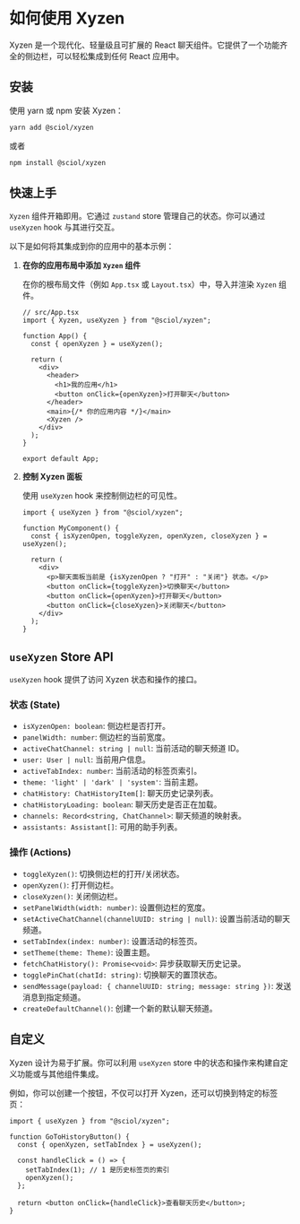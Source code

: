 # 如何使用 Xyzen

Xyzen 是一个现代化、轻量级且可扩展的 React 聊天组件。它提供了一个功能齐全的侧边栏，可以轻松集成到任何 React 应用中。

## 安装

使用 yarn 或 npm 安装 Xyzen：

```bash
yarn add @sciol/xyzen
```

或者

```bash
npm install @sciol/xyzen
```

## 快速上手

`Xyzen` 组件开箱即用。它通过 `zustand` store 管理自己的状态。你可以通过 `useXyzen` hook 与其进行交互。

以下是如何将其集成到你的应用中的基本示例：

1.  **在你的应用布局中添加 `Xyzen` 组件**

    在你的根布局文件（例如 `App.tsx` 或 `Layout.tsx`）中，导入并渲染 `Xyzen` 组件。

    ```tsx
    // src/App.tsx
    import { Xyzen, useXyzen } from "@sciol/xyzen";

    function App() {
      const { openXyzen } = useXyzen();

      return (
        <div>
          <header>
            <h1>我的应用</h1>
            <button onClick={openXyzen}>打开聊天</button>
          </header>
          <main>{/* 你的应用内容 */}</main>
          <Xyzen />
        </div>
      );
    }

    export default App;
    ```

2.  **控制 Xyzen 面板**

    使用 `useXyzen` hook 来控制侧边栏的可见性。

    ```tsx
    import { useXyzen } from "@sciol/xyzen";

    function MyComponent() {
      const { isXyzenOpen, toggleXyzen, openXyzen, closeXyzen } = useXyzen();

      return (
        <div>
          <p>聊天面板当前是 {isXyzenOpen ? "打开" : "关闭"} 状态。</p>
          <button onClick={toggleXyzen}>切换聊天</button>
          <button onClick={openXyzen}>打开聊天</button>
          <button onClick={closeXyzen}>关闭聊天</button>
        </div>
      );
    }
    ```

## `useXyzen` Store API

`useXyzen` hook 提供了访问 Xyzen 状态和操作的接口。

### 状态 (State)

- `isXyzenOpen: boolean`: 侧边栏是否打开。
- `panelWidth: number`: 侧边栏的当前宽度。
- `activeChatChannel: string | null`: 当前活动的聊天频道 ID。
- `user: User | null`: 当前用户信息。
- `activeTabIndex: number`: 当前活动的标签页索引。
- `theme: 'light' | 'dark' | 'system'`: 当前主题。
- `chatHistory: ChatHistoryItem[]`: 聊天历史记录列表。
- `chatHistoryLoading: boolean`: 聊天历史是否正在加载。
- `channels: Record<string, ChatChannel>`: 聊天频道的映射表。
- `assistants: Assistant[]`: 可用的助手列表。

### 操作 (Actions)

- `toggleXyzen()`: 切换侧边栏的打开/关闭状态。
- `openXyzen()`: 打开侧边栏。
- `closeXyzen()`: 关闭侧边栏。
- `setPanelWidth(width: number)`: 设置侧边栏的宽度。
- `setActiveChatChannel(channelUUID: string | null)`: 设置当前活动的聊天频道。
- `setTabIndex(index: number)`: 设置活动的标签页。
- `setTheme(theme: Theme)`: 设置主题。
- `fetchChatHistory(): Promise<void>`: 异步获取聊天历史记录。
- `togglePinChat(chatId: string)`: 切换聊天的置顶状态。
- `sendMessage(payload: { channelUUID: string; message: string })`: 发送消息到指定频道。
- `createDefaultChannel()`: 创建一个新的默认聊天频道。

## 自定义

Xyzen 设计为易于扩展。你可以利用 `useXyzen` store 中的状态和操作来构建自定义功能或与其他组件集成。

例如，你可以创建一个按钮，不仅可以打开 Xyzen，还可以切换到特定的标签页：

```tsx
import { useXyzen } from "@sciol/xyzen";

function GoToHistoryButton() {
  const { openXyzen, setTabIndex } = useXyzen();

  const handleClick = () => {
    setTabIndex(1); // 1 是历史标签页的索引
    openXyzen();
  };

  return <button onClick={handleClick}>查看聊天历史</button>;
}
```

